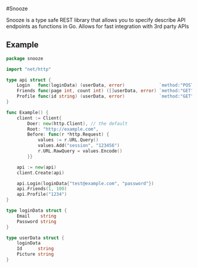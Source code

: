 #Snooze

Snooze is a type safe REST library that allows you to specify describe API endpoints as functions in Go.  Allows for fast integration with 3rd party APIs

## Example

``` go
package snooze

import "net/http"

type api struct {
	Login   func(loginData) (userData, error)             `method:"POST" path:"/auth/login"`
	Friends func(page int, count int) ([]userData, error) `method:"GET" path:"/me/friends?page={0}&count={1}"`
	Profile func(id string) (userData, error)             `method:"GET" path:"/user/{0}"`
}

func Example() {
	client := Client{
	    Doer: new(http.Client), // the default
		Root: "http://example.com",
		Before: func(r *http.Request) {
			values := r.URL.Query()
			values.Add("session", "123456")
			r.URL.RawQuery = values.Encode()
		}}

	api := new(api)
	client.Create(api)

	api.Login(loginData{"test@example.com", "password"})
	api.Friends(1, 100)
	api.Profile("1234")
}

type loginData struct {
	Email    string
	Password string
}

type userData struct {
	loginData
	Id      string
	Picture string
}
```

